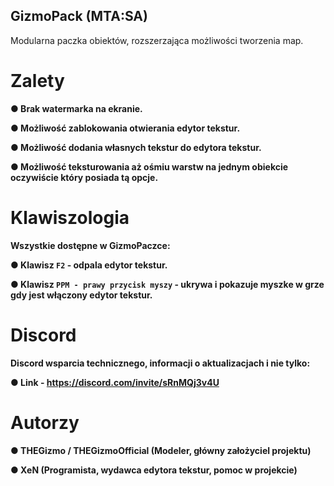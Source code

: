 ## GizmoPack (MTA:SA)
Modularna paczka obiektów, rozszerzająca możliwości tworzenia map.

# Zalety

**● Brak watermarka na ekranie.**

**● Możliwość zablokowania otwierania edytor tekstur.**

**● Możliwość dodania własnych tekstur do edytora tekstur.**

**● Możliwość teksturowania aż ośmiu warstw na jednym obiekcie oczywiście który posiada tą opcje.**

# Klawiszologia

**Wszystkie dostępne w GizmoPaczce:**

**● Klawisz `F2` - odpala edytor tekstur.**

**● Klawisz `PPM - prawy przycisk myszy` - ukrywa i pokazuje myszke w grze gdy jest włączony edytor tekstur.**

# Discord

**Discord wsparcia technicznego, informacji o aktualizacjach i nie tylko:**

**● Link - https://discord.com/invite/sRnMQj3v4U**

# Autorzy

**● THEGizmo / THEGizmoOfficial (Modeler, główny założyciel projektu)**

**● XeN (Programista, wydawca edytora tekstur, pomoc w projekcie)**
